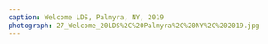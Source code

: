 ```yaml
---
caption: Welcome LDS, Palmyra, NY, 2019
photograph: 27_Welcome_20LDS%2C%20Palmyra%2C%20NY%2C%202019.jpg
---
```

